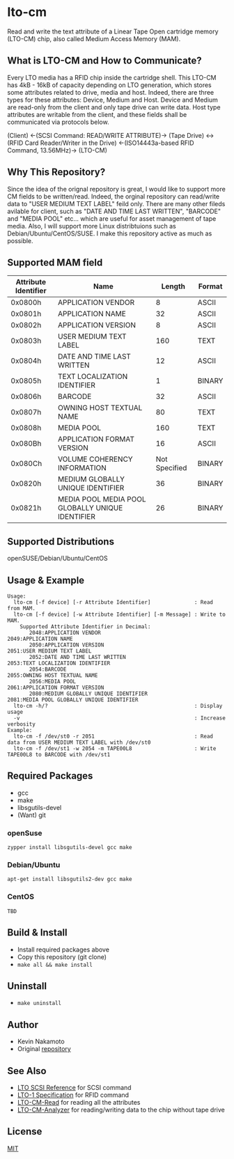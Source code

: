 # lto-cm
Read and write the text attribute of a Linear Tape Open cartridge memory (LTO-CM) chip, also called Medium Access Memory (MAM).

## What is LTO-CM and How to Communicate?
Every LTO media has a RFID chip inside the cartridge shell. This LTO-CM has 4kB - 16kB of capacity depending on LTO generation, which stores some attributes related to drive, media and host. Indeed, there are three types for these attributes: Device, Medium and Host. Device and Medium are read-only from the client and only tape drive can write data. Host type attributes are writable from the client, and these fields shall be communicated via protocols below. 

(Client) <-(SCSI Command: READ/WRITE ATTRIBUTE)-> (Tape Drive) <-> (RFID Card Reader/Writer in the Drive) <-(ISO14443a-based RFID Command, 13.56MHz)-> (LTO-CM)

## Why This Repository?
Since the idea of the orignal repository is great, I would like to support more CM fields to be written/read. Indeed, the orginal repository can read/write data to "USER MEDIUM TEXT LABEL" feild only. There are many other fileds avilable for client, such as "DATE AND TIME LAST WRITTEN", "BARCODE" and "MEDIA POOL" etc... which are useful for asset management of tape media. Also, I will support more Linux distribtuions such as Debian/Ubuntu/CentOS/SUSE. I make this repository active as much as possible. 

## Supported MAM field
| Attribute Identifier | Name | Length | Format |
| ------------- | ------------- | ------------- | ------------- |
| 0x0800h | APPLICATION VENDOR | 8 | ASCII |
| 0x0801h | APPLICATION NAME | 32 | ASCII |
| 0x0802h | APPLICATION VERSION | 8 | ASCII |
| 0x0803h | USER MEDIUM TEXT LABEL | 160 | TEXT |
| 0x0804h | DATE AND TIME LAST WRITTEN | 12 | ASCII |
| 0x0805h | TEXT LOCALIZATION IDENTIFIER | 1 | BINARY |
| 0x0806h | BARCODE | 32 | ASCII |
| 0x0807h | OWNING HOST TEXTUAL NAME | 80 | TEXT |
| 0x0808h | MEDIA POOL | 160 | TEXT |
| 0x080Bh | APPLICATION FORMAT VERSION | 16 | ASCII |
| 0x080Ch | VOLUME COHERENCY INFORMATION | Not Specified | BINARY |
| 0x0820h | MEDIUM GLOBALLY UNIQUE IDENTIFIER | 36 | BINARY |
| 0x0821h | MEDIA POOL MEDIA POOL GLOBALLY UNIQUE IDENTIFIER | 26 | BINARY |

## Supported Distributions
openSUSE/Debian/Ubuntu/CentOS

## Usage & Example
~~~
Usage:
  lto-cm [-f device] [-r Attribute Identifier]              : Read from MAM.
  lto-cm [-f device] [-w Attribute Identifier] [-m Message] : Write to MAM.
    Supported Attribute Identifier in Decimal:
       2048:APPLICATION VENDOR                                2049:APPLICATION NAME
       2050:APPLICATION VERSION                               2051:USER MEDIUM TEXT LABEL
       2052:DATE AND TIME LAST WRITTEN                        2053:TEXT LOCALIZATION IDENTIFIER
       2054:BARCODE                                           2055:OWNING HOST TEXTUAL NAME
       2056:MEDIA POOL                                        2061:APPLICATION FORMAT VERSION
       2080:MEDIUM GLOBALLY UNIQUE IDENTIFIER                 2081:MEDIA POOL GLOBALLY UNIQUE IDENTIFIER
  lto-cm -h/?                                               : Display usage
  -v                                                        : Increase verbosity
Example:
  lto-cm -f /dev/st0 -r 2051                                : Read data from USER MEDIUM TEXT LABEL with /dev/st0
  lto-cm -f /dev/st1 -w 2054 -m TAPE00L8                    : Write TAPE00L8 to BARCODE with /dev/st1
~~~

## Required Packages
- gcc
- make
- libsgutils-devel
- (Want) git

### openSuse
~~~
zypper install libsgutils-devel gcc make
~~~

### Debian/Ubuntu
~~~
apt-get install libsgutils2-dev gcc make
~~~

### CentOS
~~~
TBD
~~~

## Build & Install
- Install required packages above
- Copy this repository (git clone)
- `make all && make install`

## Uninstall
- `make uninstall`

## Author
- Kevin Nakamoto
- Original [repository](https://github.com/scangeo/lto-cm)

## See Also
- [LTO SCSI Reference](https://render-prd-trops.events.ibm.com/sites/default/files/support/ssg/ssgdocs.nsf/0/4d430d4b4e1f09b18525787300607b1d/%24FILE/LTO%20SCSI%20Reference%20%28EXTERNAL%20-%2020171024%29.pdf) for SCSI command
- [LTO-1 Specification](https://www.ecma-international.org/publications/files/ECMA-ST/ECMA-319.pdf) for RFID command
- [LTO-CM-Read](https://github.com/Kevin-Nakamoto/LTO-CM-Read) for reading all the attributes
- [LTO-CM-Analyzer](https://github.com/Kevin-Nakamoto/LTO-CM-Analyzer) for reading/writing data to the chip without tape drive

## License
[MIT](https://github.com/Kevin-Nakamoto/lto-cm/blob/master/LICENSE)
